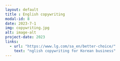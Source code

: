 ```yaml
---
layout: default
title : English copywriting
modal-id: 8
date: 2023-7-1
img: copywriting.jpg
alt: image-alt
project-date: 2023
links:
  - url: "https://www.lg.com/sa_en/better-choice/"
    text: "nglish copywriting for Korean business"
---
```

